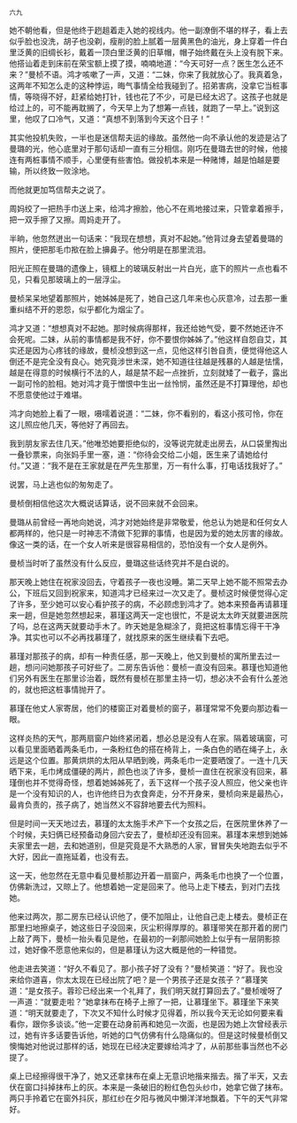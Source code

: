     六九 

   她不朝他看，但是他终于趔趄着走入她的视线内。他一副潦倒不堪的样子，看上去似乎脸也没洗，胡子也没剃，瘦削的脸上腻着一层黄黑色的油光，身上穿着一件白里泛黄的旧绸长衫，戴着一顶白里泛黄的旧草帽，帽子始终戴在头上没有脱下来。他搭讪着走到床前在荣宝额上摸了摸，喃喃地道：“今天可好一点？医生怎么还不来？”曼桢不语。鸿才咳嗽了一声，又道：“二妹，你来了我就放心了。我真着急，这两年不知怎么走的这种悖运，晦气事情全给我碰到了。招弟害病，没拿它当桩事情，等晓得不好，赶紧给她打针，钱也花了不少，可是已经太迟了。这孩子也就是给过上的，可不能再耽搁了，今天早上为了想筹一点钱，就跑了一早上。”说到这里，他叹了口冷气，又道：“真想不到落到今天这个日子！”

   其实他投机失败，一半也是迷信帮夫运的缘故。虽然他一向不承认他的发迹是沾了曼璐的光，他心底里对于那句话却一直有三分相信。刚巧在曼璐去世的时候，他接连有两桩事情不顺手，心里便有些害怕。做投机本来是一种赌博，越是怕越是要输，所以终致一败涂地。

   而他就更加笃信帮夫之说了。

   周妈绞了一把热手巾送上来，给鸿才擦脸，他心不在焉地接过来，只管拿着擦手，把一双手擦了又擦。周妈走开了。

   半晌，他忽然迸出一句话来：“我现在想想，真对不起她。”他背过身去望着曼璐的照片，便把那毛巾揿在脸上擤鼻子。他分明是在那里流泪。

   阳光正照在曼璐的遗像上，镜框上的玻璃反射出一片白光，底下的照片一点也看不见，只看见那玻璃上的一层浮尘。

   曼桢呆呆地望着那照片，她姊姊是死了，她自己这几年来也心灰意冷，过去那一重重纠结不开的恩怨，似乎都化为烟尘了。

   鸿才又道：“想想真对不起她。那时候病得那样，我还给她气受，要不然她还许不会死呢。二妹，从前的事情都是我不好，你不要恨你姊姊了。”他这样自怨自艾，其实还是因为心疼钱的缘故，曼桢没想到这一点，见他这样引咎自责，便觉得他这人倒还不是完全没有良心。她究竟涉世未深，她不知道往往越是残暴的人越是怯懦，越是在得意的时候横行不法的人，越是禁不起一点挫折，立刻就矮了一截子，露出一副可怜的脸相。她对鸿才竟于憎恨中生出一丝怜悯，虽然还是不打算理他，却也不愿意使他过于难堪。

   鸿才向她脸上看了一眼，嗫嚅着说道：“二妹，你不看别的，看这小孩可怜，你在这儿照应他几天，等他好了再回去。

   我到朋友家去住几天。”他唯恐她要拒绝似的，没等说完就走出房去，从口袋里掏出一叠钞票来，向张妈手里一塞，道：“你待会交给二小姐，医生来了请她给付付。”又道：“我不是在王家就是在严先生那里，万一有什么事，打电话找我好了。”

   说罢，马上逃也似的匆匆走了。

   曼桢倒相信他这次大概说话算话，说不回来就不会回来。

   曼璐从前曾经一再地向她说，鸿才对她始终是非常敬爱，他总认为她是和任何女人都两样的，他只是一时神志不清做下犯罪的事情，也是因为爱的她太厉害的缘故。像这一类的话，在一个女人听来是很容易相信的，恐怕没有一个女人是例外。

   曼桢当时听了虽然没有什么反应，曼璐这些话终究并不是白说的。

   那天晚上她住在祝家没回去，守着孩子一夜也没睡。第二天早上她不能不照常去办公，下班后又回到祝家来，知道鸿才已经来过一次又走了。曼桢这时候便觉得心定了许多，至少她可以安心看护孩子的病，不必顾虑到鸿才了。她本来预备再请慕瑾来一趟，但是她忽然想起来，慕瑾这两天一定也很忙，不是说太太昨天就要进医院了吗，总在这两天就要动手木了。昨天她是急糊涂了，竟把这桩事情忘得干干净净。其实也可以不必再找慕瑾了，就找原来的医生继续看下去吧。

   慕瑾对那孩子的病，却有一种责任感，那一天晚上，他又到曼桢的寓所里去过一趟，想问问她那孩子可好些了。二房东告诉他：曼桢一直没有回来。慕瑾也知道他们另外有医生在那里诊治着，既然有曼桢在那里主持一切，想必决不会有什么差池的，就也把这桩事情抛开了。

   慕瑾在他丈人家寄居，他们的楼窗正对着曼桢的窗子，慕瑾常常不免要向那边看一眼。

   这样炎热的天气，那两扇窗户始终紧闭着，想必总是没有人在家。隔着玻璃窗，可以看见里面晒着两条毛巾，一条粉红色的搭在椅背上，一条白色的晒在绳子上，永远是这个位置。那黄烘烘的太阳从早晒到晚，两条毛巾一定要晒馊了。一连十几天晒下来，毛巾烤成僵硬的两片，颜色也淡了许多，曼桢一直住在祝家没有回来，慕瑾倒也并不觉得奇怪，想着她姊姊死了，丢下这样一个孩子没人照应，他父亲也许是一个没有知识的人，也许他终日为衣食奔走，分不开身来，曼桢向来是最热心，最肯负责的，孩子病了，她当然义不容辞地要去代为照料。

   但是时间一天天地过去，慕瑾的太太施手术产下一个女孩之后，在医院里休养了一个时候，夫妇俩已经预备动身回六安去了，曼桢却还没有回来。慕瑾本来想到她姊夫家里去一趟，去和她道别，但是究竟是不大熟悉的人家，冒冒失失地跑去似乎不大好，因此一直拖延着，也没有去。

   这一天，他忽然在无意中看见曼桢那边开着一扇窗户，两条毛巾也换了一个位置，仿佛新洗过，又晾上了。他想着她一定是回来了。他马上走下楼去，到对门去找她。

   他来过两次，那二房东已经认识他了，便不加阻止，让他自己走上楼去。曼桢正在那里扫地擦桌子，她这些日子没回来，灰尘积得厚厚的。慕瑾带笑在那开着的房门上敲了两下，曼桢一抬头看见是他，在最初的一刹那间她脸上似乎有一层阴影掠过，她好像不愿意他来似的，但是慕瑾认为这大概是他的一种错觉。

   他走进去笑道：“好久不看见了。那小孩子好了没有？”曼桢笑道：“好了。我也没来给你道喜，你太太现在已经出院了吧？是一个男孩子还是女孩子？”慕瑾笑道：“是女孩子。蓉珍已经出来一个礼拜了，我们明天就打算回去了。”曼桢嗳呀了一声道：“就要走啦？”她拿抹布在椅子上擦了一把，让慕瑾坐下。慕瑾坐下来笑道：“明天就要走了，下次又不知什么时候才见得着，所以我今天无论如何要来看看你，跟你多谈谈。”他一定要在动身前再和她见一次面，也是因为她上次曾经表示过，她有许多话要告诉他，听她的口气仿佛有什么隐痛似的。但是这时候曼桢倒又懊悔她对他说过那样的话，她现在已经决定要嫁给鸿才了，从前那些事当然也不必提了。

   桌上已经擦得很干净了，她又还拿抹布在桌上无意识地揩来揩去。揩了半天，又去伏在窗口抖掉抹布上的灰。本来是一条破旧的粉红色包头纱巾，她拿它做了抹布。两只手拎着它在窗外抖灰，那红纱在夕阳与微风中懒洋洋地飘着。下午的天气非常好。

